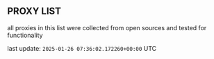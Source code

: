 ## PROXY LIST

all proxies in this list were collected from open sources and tested for functionality

last update: `2025-01-26 07:36:02.172260+00:00` UTC